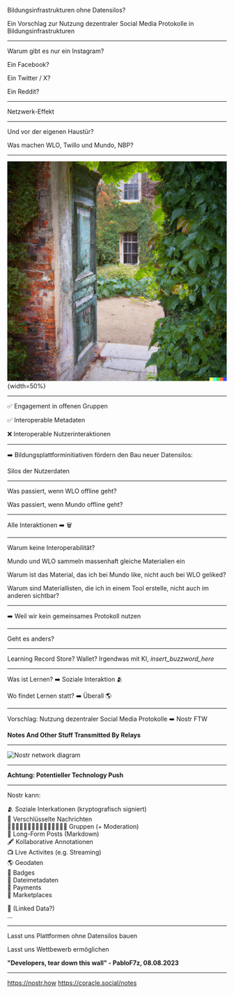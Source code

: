 Bildungsinfrastrukturen ohne Datensilos? 

Ein Vorschlag zur Nutzung dezentraler Social Media Protokolle in Bildungsinfrastrukturen

---

Warum gibt es nur ein Instagram?

Ein Facebook?   

Ein Twitter / X?   

Ein Reddit?  

---

Netzwerk-Effekt

---

Und vor der eigenen Haustür?

Was machen WLO, Twillo und Mundo, NBP?  

---

![](./assets/walled-garden-doors_1692532900694_0.png){width=50%}

---

✅ Engagement in offenen Gruppen

✅ Interoperable Metadaten  

❌ Interoperable Nutzerinteraktionen  

---

➡️ Bildungsplattforminitiativen fördern den Bau neuer Datensilos:

Silos der Nutzerdaten  

---

Was passiert, wenn WLO offline geht?

Was passiert, wenn Mundo offline geht?  

---

Alle Interaktionen ➡️ 🗑️

---

Warum keine Interoperabilität?

Mundo und WLO sammeln massenhaft gleiche Materialien ein  

Warum ist das Material, das ich bei Mundo like, nicht auch bei WLO geliked?  

Warum sind Materiallisten, die ich in einem Tool erstelle, nicht auch im anderen sichtbar?

---

➡️ Weil wir kein gemeinsames Protokoll nutzen

---

Geht es anders?

---

Learning Record Store? Wallet? Irgendwas mit KI, *insert_buzzword_here*

---

Was ist Lernen? ➡️ Soziale Interaktion 🫂

Wo findet Lernen statt? ➡️ Überall 🌎  

---

Vorschlag: Nutzung dezentraler Social Media Protokolle ➡️ Nostr FTW

**Notes And Other Stuff Transmitted By Relays**  

---

![Nostr network diagram](https://nostr.how/images/nostr-network.webp)

---

**Achtung: Potentieller Technology Push**

---

Nostr kann:

🫂 Soziale Interkationen (kryptografisch signiert)  
💌 Verschlüsselte Nachrichten  
👨🏾‍🤝‍👨🏼👨🏾‍🤝‍👨🏼👨🏾‍🤝‍👨🏼 Gruppen (+ Moderation)  
📜 Long-Form Posts (Markdown)  
🖋️ Kollaborative Annotationen  
📺 Live Activites (e.g. Streaming)  
🌎 Geodaten  
🥇 Badges  
📁 Dateimetadaten  
💸 Payments  
🛒 Marketplaces  
   
🔗 (Linked Data?)  
...  

---

Lasst uns Plattformen ohne Datensilos bauen

Lasst uns Wettbewerb ermöglichen  
   
**"Developers, tear down this wall" - PabloF7z, 08.08.2023**  

---

https://nostr.how
https://coracle.social/notes  
